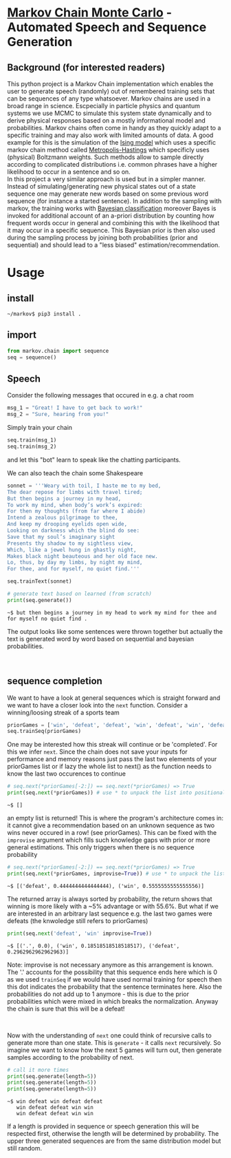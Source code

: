 # [Markov Chain Monte Carlo](https://en.wikipedia.org/wiki/Markov_chain_Monte_Carlo) - Automated Speech and Sequence Generation

## Background (for interested readers)
This python project is a Markov Chain implementation which enables the user to generate speech (randomly) out of remembered training sets that can be sequences of any type whatsoever. Markov chains are used in a broad range in science. Escpecially in particle physics and quantum systems we use MCMC to simulate this system state dynamically and to derive physical responses based on a mostly informational model and probabilities. Markov chains often come in handy as they quickly adapt to a specific training and may also work with limited amounts of data. A good example for this is the simulation of the [Ising model](https://en.wikipedia.org/wiki/Ising_model#Metropolis_algorithm) which uses a specific markov chain method called [Metropolis-Hastings](https://en.wikipedia.org/wiki/Metropolis%E2%80%93Hastings_algorithm) which specificly uses (physical) Boltzmann weights. Such methods allow to sample directly according to complicated distributions i.e. common phrases have a higher likelihood to occur in a sentence and so on. <br>
In this project a very similar approach is used but in a simpler manner. Instead of simulating/generating new physical states out of a state sequence one may generate new words based on some previous word sequence (for instance a started sentence). In addition to the sampling with markov, the training works with [Bayesian classification](https://en.wikipedia.org/wiki/Bayes_classifier) moreover Bayes is invoked for additional account of an a-priori distribution by counting how frequent words occur in general and combining this with the likelihood that it may occur in a specific sequence. This Bayesian prior is then also used during the sampling process by joining both probabilities (prior and sequential) and should lead to a "less biased" estimation/recommendation.

# Usage

## install
```
~/markov$ pip3 install .
```

## import
```python
from markov.chain import sequence
seq = sequence()
```
## Speech
Consider the following messages that occured in e.g. a chat room <br>
```python
msg_1 = "Great! I have to get back to work!"
msg_2 = "Sure, hearing from you!"
```
Simply train your chain
```python
seq.train(msg_1)
seq.train(msg_2)
```
and let this "bot" learn to speak like the chatting participants.

We can also teach the chain some Shakespeare

```python
sonnet = '''Weary with toil, I haste me to my bed,
The dear repose for limbs with travel tired;
But then begins a journey in my head,
To work my mind, when body’s work’s expired:
For then my thoughts (from far where I abide)
Intend a zealous pilgrimage to thee,
And keep my drooping eyelids open wide,
Looking on darkness which the blind do see:
Save that my soul’s imaginary sight
Presents thy shadow to my sightless view,
Which, like a jewel hung in ghastly night,
Makes black night beauteous and her old face new.
Lo, thus, by day my limbs, by night my mind,
For thee, and for myself, no quiet find.'''

seq.trainText(sonnet)

# generate text based on learned (from scratch)
print(seq.generate()) 

```
```
~$ but then begins a journey in my head to work my mind for thee and for myself no quiet find .
```
The output looks like some sentences were thrown together but actually the text is generated word by word based on sequential and bayesian probabilities.

<br>

## sequence completion
We want to have a look at general sequences which is straight forward and we want to have a closer look into the ```next``` function.
Consider a winning/loosing streak of a sports team
```python
priorGames = ['win', 'defeat', 'defeat', 'win', 'defeat', 'win', 'defeat', 'win', 'win']
seq.trainSeq(priorGames) 
```
One may be interested how this streak will continue or be 'completed'. For this we infer ```next```. Since the chain does not save your inputs for performance and memory reasons just pass the last two elements of your priorGames list or if lazy the whole list to next() as the function needs to know the last two occurences to continue
```python
# seq.next(*priorGames[-2:]) == seq.next(*priorGames) => True
print(seq.next(*priorGames)) # use * to unpack the list into positional arguments
```
```
~$ []
```

an empty list is returned! This is where the program's architecture comes in: it cannot give a recommendation based on an unknown sequence as two wins never occured in a row! (see priorGames). This can be fixed with the ```improvise``` argument which fills such knowledge gaps with prior or more general estimations. This only triggers when there is no sequence probability

```python
# seq.next(*priorGames[-2:]) == seq.next(*priorGames) => True
print(seq.next(*priorGames, improvise=True)) # use * to unpack the list into positional arguments
```
```
~$ [('defeat', 0.4444444444444444), ('win', 0.5555555555555556)]
```
The returned array is always sorted by probability, the return shows that winning is more likely with a ~5% advantage or with 55.6%.
But what if we are interested in an arbitrary last sequence e.g. the last two games were defeats (the knwoledge still refers to priorGames)
```python
print(seq.next('defeat', 'win' improvise=True)) 
```
```
~$ [('.', 0.0), ('win', 0.18518518518518517), ('defeat', 0.2962962962962963)]
```
Note: improvise is not necessary anymore as this arrangement is known.
The '.' accounts for the possibility that this sequence ends here which is 0 as we used ```trainSeq``` if we would have used normal training for speech then this dot indicates the probability that the sentence terminates here. Also the probabilities do not add up to 1 anymore - this is due to the prior probabilities which were mixed in which breaks the normalization. Anyway the chain is sure that this will be a defeat!

<br>

Now with the understanding of ```next``` one could think of recursive calls to generate more than one state. This is ```generate``` - it calls ```next``` recursively.
So imagine we want to know how the next 5 games will turn out, then generate samples according to the probability of next.

```python
# call it more times
print(seq.generate(length=5)) 
print(seq.generate(length=5)) 
print(seq.generate(length=5)) 
```
```
~$ win defeat win defeat defeat
   win defeat defeat win win
   win defeat defeat win win
```

If a length is provided in sequence or speech generation this will be respected first, otherwise the length will be determined by probability. The upper three generated sequences are from the same distribution model but still random.